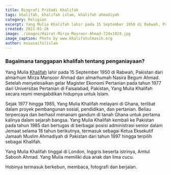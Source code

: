```yaml
---
title: Biografi Pribadi Khalifah
tags: khalifah, khalifah islam, khalifah ahmadiyah
category: Religion
excerpt: Yang Mulia Khalifah lahir pada 15 September 1950 di Rabwah, Pakistan dari almarhum Mirza Mansoor Ahmad dan almarhumah Nasira Begum Ahmad. Setelah menyelesaikan gelar Magister Ekonomi Pertanian pada tahun 1977 dari Universitas Pertanian di Faisalabad, dan secara resmi mengabdikan hidupnya untuk Islam.
created: 2021-01-26
image: ./images/Hazrat-Mirza-Masroor-Ahmad-724x1024.jpg
image_caption: Photo by www.khalifatulmasih.org
author: musasaifulislam
---
```


### Bagaimana tanggapan khalifah tentang penganiayaan?
Yang Mulia [Khalifah](/post/khalifah) lahir pada 15 September 1950 di Rabwah, Pakistan dari almarhum Mirza Mansoor Ahmad dan almarhumah Nasira Begum Ahmad. Setelah menyelesaikan gelar Magister Ekonomi Pertanian pada tahun 1977 dari Universitas Pertanian di Faisalabad, Pakistan, Yang Mulia Khalifah secara resmi mengabdikan hidupnya untuk Islam.

Sejak 1977 hingga 1985, Yang Mulia Khalifah melayani di Ghana, terlibat dalam proyek pembangunan sosial, pendidikan, dan pertanian. Beliau terpercaya dan berhasil menanam gandum di tanah Ghana untuk pertama kalinya dalam sejarah bangsa. Yang Mulia Khalifah kembali ke Pakistan pada tahun 1985 dan bertugas di berbagai posisi administrasi senior dalam Jemaat selama 18 tahun berikutnya, termasuk sebagai Ketua Eksekutif Jamaah Muslim Ahmadiyah di Pakistan dari tahun 1997 hingga terpilih sebagai Khalifah.

Yang Mulia Khalifah tinggal di London, Inggris beserta istrinya, Amtul Sabooh Ahmad. Yang Mulia memiliki dua anak dan lima cucu.

Hobinya termasuk berkebun, membaca, fotografi dan berjalan.